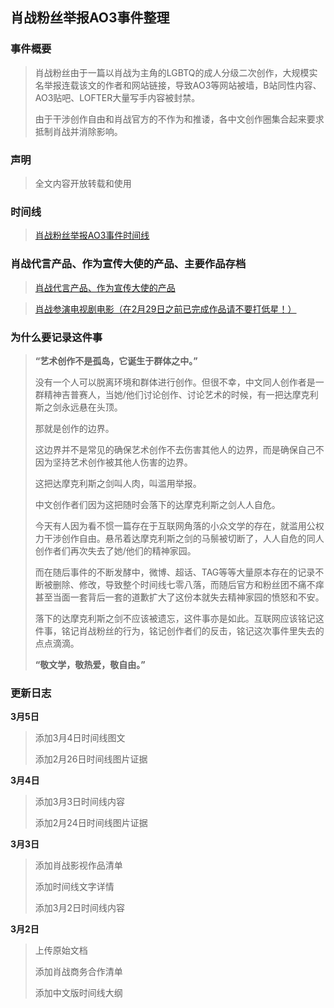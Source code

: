 ## 肖战粉丝举报AO3事件整理
### 事件概要
>肖战粉丝由于一篇以肖战为主角的LGBTQ的成人分级二次创作，大规模实名举报连载该文的作者和网站链接，导致AO3等网站被墙，B站同性内容、AO3贴吧、LOFTER大量写手内容被封禁。
>
>由于干涉创作自由和肖战官方的不作为和推诿，各中文创作圈集合起来要求抵制肖战并消除影响。
### 声明
>全文内容开放转载和使用
### 时间线
>[肖战粉丝举报AO3事件时间线](https://github.com/Feb27HistoryMoment/XiaoZhanGate/blob/master/Timeline.md)
### 肖战代言产品、作为宣传大使的产品、主要作品存档
>[肖战代言产品、作为宣传大使的产品](https://github.com/Feb27HistoryMoment/XiaoZhanGate/blob/master/endorsermentList.md)

>[肖战参演电视剧电影（在2月29日之前已完成作品请不要打低星！）](https://github.com/Feb27HistoryMoment/XiaoZhanGate/blob/master/TVfilmList.md)
### 为什么要记录这件事
>**“艺术创作不是孤岛，它诞生于群体之中。”**
>
>没有一个人可以脱离环境和群体进行创作。但很不幸，中文同人创作者是一群精神吉普赛人，当她/他们讨论创作、讨论艺术的时候，有一把达摩克利斯之剑永远悬在头顶。
>
>那就是创作的边界。
>
>这边界并不是常见的确保艺术创作不去伤害其他人的边界，而是确保自己不因为坚持艺术创作被其他人伤害的边界。
>
>这把达摩克利斯之剑叫人肉，叫滥用举报。
>
>中文创作者们因为这把随时会落下的达摩克利斯之剑人人自危。
>
>今天有人因为看不惯一篇存在于互联网角落的小众文学的存在，就滥用公权力干涉创作自由。悬吊着达摩克利斯之剑的马鬃被切断了，人人自危的同人创作者们再次失去了她/他们的精神家园。
>
>而在随后事件的不断发酵中，微博、超话、TAG等等大量原本存在的记录不断被删除、修改，导致整个时间线七零八落，而随后官方和粉丝团不痛不痒甚至当面一套背后一套的道歉扩大了这份本就失去精神家园的愤怒和不安。
>
>落下的达摩克利斯之剑不应该被遗忘，这件事亦是如此。互联网应该铭记这件事，铭记肖战粉丝的行为，铭记创作者们的反击，铭记这次事件里失去的点点滴滴。
>
>**“敬文学，敬热爱，敬自由。”**
### 更新日志
**3月5日**
>添加3月4日时间线图文
>
>添加2月26日时间线图片证据

**3月4日**
>添加3月3日时间线内容
>
>添加2月24日时间线图片证据

**3月3日**
>添加肖战影视作品清单
>
>添加时间线文字详情
>
>添加3月2日时间线内容

**3月2日**
> 上传原始文档
>
> 添加肖战商务合作清单
>
> 添加中文版时间线大纲

